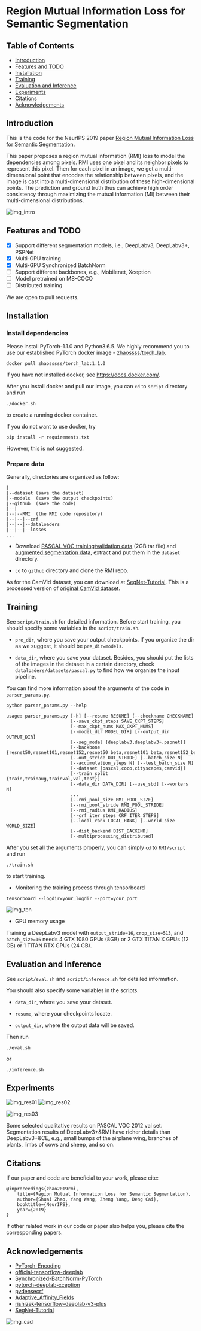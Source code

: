 # Region Mutual Information Loss for Semantic Segmentation

##  Table of Contents

<!--ts-->
* [Introduction](#Introduction)
* [Features and TODO](#Features-and-TODO)
* [Installation](#Installation)
* [Training](#Training)
* [Evaluation and Inference](#Evaluation-and-Inference)
* [Experiments](#Experiments)
* [Citations](#Citations)
* [Acknowledgements](#Acknowledgements)
<!--te-->

## Introduction

This is the code for the NeurIPS 2019 paper [Region Mutual Information Loss for Semantic Segmentation](https://arxiv.org/abs/1910.12037).

This paper proposes a region mutual information (RMI) loss to model the dependencies among pixels. RMI uses one pixel and its neighbor pixels to represent this pixel. Then for each pixel in an image, we get a multi-dimensional point that encodes the relationship between pixels, and the image is cast into a multi-dimensional distribution of these high-dimensional points. The prediction and ground truth thus can achieve high order consistency through maximizing the mutual information (MI) between their multi-dimensional distributions.

![img_intro](img/intro.png)

## Features and TODO

- [x] Support different segmentation models, i.e., DeepLabv3, DeepLabv3+, PSPNet
- [x] Multi-GPU training
- [x] Multi-GPU Synchronized BatchNorm
- [ ] Support different backbones, e.g., Mobilenet, Xception
- [ ] Model pretrained on MS-COCO
- [ ] Distributed training

We are open to pull requests.

## Installation

### Install dependencies

Please install PyTorch-1.1.0 and Python3.6.5.
We highly recommend you to use our established PyTorch docker image - [zhaossss/torch_lab](https://hub.docker.com/r/zhaosssss/torch_lab).
```
docker pull zhaosssss/torch_lab:1.1.0
```
If you have not installed docker, see https://docs.docker.com/. 

After you install docker and pull our image, you can `cd` to `script` directory and run
```
./docker.sh
```
to create a running docker container.

If you do not want to use docker, try
```
pip install -r requirements.txt
```
However, this is not suggested.


### Prepare data

Generally, directories are organized as follow:
```
|
|--dataset (save the dataset) 
|--models  (save the output checkpoints)
|--github  (save the code)
|--|
|--|--RMI  (the RMI code repository)
|--|--|--crf
|--|--|--dataloaders
|--|--|--losses
...
```


- Download [PASCAL VOC training/validation data](http://host.robots.ox.ac.uk/pascal/VOC/voc2012/VOCtrainval_11-May-2012.tar) 
(2GB tar file) and [augmented segmentation data](https://www.dropbox.com/s/oeu149j8qtbs1x0/SegmentationClassAug.zip?dl=0), extract and put them in the `dataset` directory.

- `cd` to `github` directory and clone the RMI repo.

As for the CamVid dataset, you can download at [SegNet-Tutorial](https://github.com/alexgkendall/SegNet-Tutorial). This is a processed version of [original CamVid dataset](http://mi.eng.cam.ac.uk/research/projects/VideoRec/CamVid/).

## Training

See `script/train.sh` for detailed information.
Before start training, you should specify some variables in the `script/train.sh`.

- `pre_dir`, where you save your output checkpoints. If you organize the dir as we suggest, it should be `pre_dir=models`.

- `data_dir`, where you save your dataset. Besides, you should put the lists of the images in the dataset in a certain directory, check `dataloaders/datasets/pascal.py` to find how we organize the input pipeline.

You can find more information about the arguments of the code in `parser_params.py`.
```
python parser_params.py --help

usage: parser_params.py [-h] [--resume RESUME] [--checkname CHECKNAME]
                        [--save_ckpt_steps SAVE_CKPT_STEPS]
                        [--max_ckpt_nums MAX_CKPT_NUMS]
                        [--model_dir MODEL_DIR] [--output_dir OUTPUT_DIR]
                        [--seg_model {deeplabv3,deeplabv3+,pspnet}]
                        [--backbone {resnet50,resnet101,resnet152,resnet50_beta,resnet101_beta,resnet152_beta}]
                        [--out_stride OUT_STRIDE] [--batch_size N]
                        [--accumulation_steps N] [--test_batch_size N]
                        [--dataset {pascal,coco,cityscapes,camvid}]
                        [--train_split {train,trainaug,trainval,val,test}]
                        [--data_dir DATA_DIR] [--use_sbd] [--workers N]
                        ...
                        [--rmi_pool_size RMI_POOL_SIZE]
                        [--rmi_pool_stride RMI_POOL_STRIDE]
                        [--rmi_radius RMI_RADIUS]
                        [--crf_iter_steps CRF_ITER_STEPS]
                        [--local_rank LOCAL_RANK] [--world_size WORLD_SIZE]
                        [--dist_backend DIST_BACKEND]
                        [--multiprocessing_distributed]
```


After you set all the arguments properly, you can simply `cd` to `RMI/script`  and run
```
./train.sh
```
to start training.

* Monitoring the training process through tensorboard

```
tensorboard --logdir=your_logdir --port=your_port
```

![img_ten](img/tensorboard.png)

* GPU memory usage

Training a DeepLabv3 model with `output_stride=16`, `crop_size=513`, and `batch_size=16`  needs 4 GTX 1080 GPUs (8GB)
or 2 GTX TITAN X GPUs (12 GB) or 1 TITAN RTX GPUs (24 GB).  


## Evaluation and Inference

See `script/eval.sh` and `script/inference.sh` for detailed information.

You should also specify some variables in the scripts.

- `data_dir`, where you save your dataset.

- `resume`, where your checkpoints locate.

- `output_dir`, where the output data will be saved.

Then run 
```
./eval.sh
```
or
```
./inference.sh
```


## Experiments

![img_res01](img/res_01.png)
![img_res02](img/res_02.png)

![img_res03](img/res_03.png)

Some selected qualitative results on PASCAL VOC 2012 val set.
Segmentation results of DeepLabv3+&RMI have richer details than DeepLabv3+&CE, e.g., small bumps of the airplane wing, branches of plants, limbs of cows and sheep, and so on.


## Citations

If our paper and code are beneficial to your work, please cite:
```
@inproceedings{zhao2019rmi,
    title={Region Mutual Information Loss for Semantic Segmentation},
    author={Shuai Zhao, Yang Wang, Zheng Yang, Deng Cai},
    booktitle={NeurIPS},
    year={2019}
}
```

If other related work in our code or paper also helps you, please cite the corresponding papers.

## Acknowledgements

<!--ts-->
* [PyTorch-Encoding](https://github.com/zhanghang1989/PyTorch-Encoding)
* [official-tensorflow-deeplab](https://github.com/tensorflow/models/tree/master/research/deeplab)
* [Synchronized-BatchNorm-PyTorch](https://github.com/vacancy/Synchronized-BatchNorm-PyTorch)
* [pytorch-deeplab-xception](https://github.com/jfzhang95/pytorch-deeplab-xception)
* [pydensecrf](https://github.com/lucasb-eyer/pydensecrf)
* [Adaptive_Affinity_Fields](https://github.com/twke18/Adaptive\_Affinity\_Fields)
* [rishizek-tensorflow-deeplab-v3-plus](https://github.com/rishizek/tensorflow-deeplab-v3-plus)
* [SegNet-Tutorial](https://github.com/alexgkendall/SegNet-Tutorial)
<!--te-->

![img_cad](img/zju_cad.jpg)